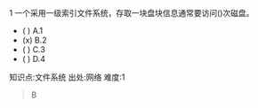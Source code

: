 1
一个采用一级索引文件系统，存取一块盘块信息通常要访问()次磁盘。
- ( ) A.1
- (x) B.2
- ( ) C.3
- ( ) D.4

知识点:文件系统
出处:网络
难度:1
> B
